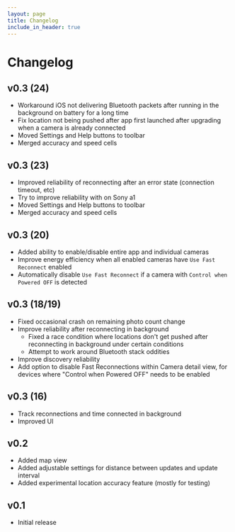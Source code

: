 ```yaml
---
layout: page
title: Changelog
include_in_header: true
---
```


# Changelog

## v0.3 (24)

* Workaround iOS not delivering Bluetooth packets after running in the background on battery for a long time
* Fix location not being pushed after app first launched after upgrading when a camera is already connected 
* Moved Settings and Help buttons to toolbar
* Merged accuracy and speed cells

## v0.3 (23)

* Improved reliability of reconnecting after an error state (connection timeout, etc)
* Try to improve reliability with on Sony a1
* Moved Settings and Help buttons to toolbar
* Merged accuracy and speed cells

## v0.3 (20)

* Added ability to enable/disable entire app and individual cameras
* Improve energy efficiency when all enabled cameras have `Use Fast Reconnect` enabled
* Automatically disable `Use Fast Reconnect` if a camera with `Control when Powered OFF` is detected

## v0.3 (18/19)

* Fixed occasional crash on remaining photo count change
* Improve reliability after reconnecting in background
  * Fixed a race condition where locations don't get pushed after reconnecting in background under certain conditions
  * Attempt to work around Bluetooth stack oddities
* Improve discovery reliability 
* Add option to disable Fast Reconnections within Camera detail view, for devices where "Control when Powered OFF" needs to be enabled

## v0.3 (16)

* Track reconnections and time connected in background
* Improved UI

## v0.2

* Added map view
* Added adjustable settings for distance between updates and update interval
* Added experimental location accuracy feature (mostly for testing)

## v0.1

* Initial release
